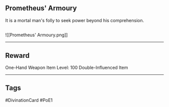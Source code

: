 ## Prometheus' Armoury
It is a mortal man's folly to seek power beyond his comprehension.
## 
![[Prometheus' Armoury.png]]

---
## Reward
One-Hand Weapon
Item Level: 100
Double-Influenced Item

---
## Tags
#DivinationCard
#PoE1